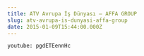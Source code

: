 ```yaml
---
title: ATV Avrupa İş Dünyası – AFFA GROUP
slug: atv-avrupa-is-dunyasi-affa-group
date: 2015-01-09T15:44:00.000Z
---
```

`youtube: pgdETEennHc`